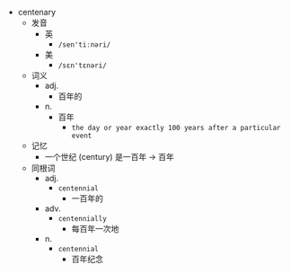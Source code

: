 - centenary
  - 发音
    - 英
      - `/sen'tiːnəri/`
    - 美
      - `/sɛn'tɛnəri/`
  - 词义
    - adj.
      - 百年的
    - n.
      - 百年
        - `the day or year exactly 100 years after a particular event`
  - 记忆
    - 一个世纪 (century) 是一百年 → 百年
  - 同根词
    - adj.
      - `centennial`
        - 一百年的
    - adv.
      - `centennially`
        - 每百年一次地
    - n.
      - `centennial`
        - 百年纪念
